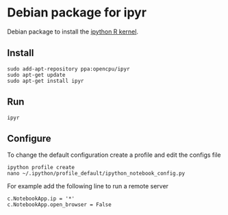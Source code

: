 Debian package for ipyr
=======================

Debian package to install the [ipython R kernel](https://github.com/takluyver/IR_kernel).

Install
-------

    sudo add-apt-repository ppa:opencpu/ipyr
    sudo apt-get update
    sudo apt-get install ipyr

Run
---

    ipyr


Configure
---------

To change the default configuration create a profile and edit the configs file

    ipython profile create
    nano ~/.ipython/profile_default/ipython_notebook_config.py

For example add the following line to run a remote server
  
    c.NotebookApp.ip = '*'
    c.NotebookApp.open_browser = False


